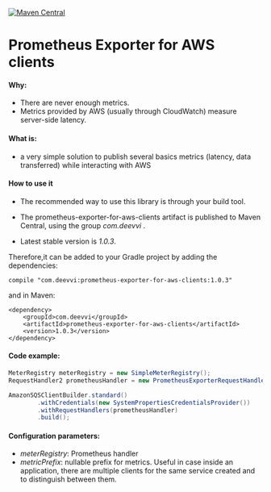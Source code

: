 [![Maven Central](https://maven-badges.herokuapp.com/maven-central/com.deevvi/prometheus-exporter-for-aws-clients/badge.svg)](https://maven-badges.herokuapp.com/maven-central/com.deevvi/prometheus-exporter-for-aws-clients)

# Prometheus Exporter for AWS clients #

#### Why: ####
 - There are never enough metrics. 
 - Metrics provided by AWS (usually through CloudWatch) measure server-side latency.

#### What is: ####

 - a very simple solution to publish several basics metrics (latency, data transferred) while interacting with AWS

#### How to use it ####

 - The recommended way to use this library is through your build tool.

 - The prometheus-exporter-for-aws-clients artifact is published to Maven Central, using the group *com.deevvi* .

 - Latest stable version is *1.0.3*.

Therefore,it can be added to your Gradle project by adding the dependencies:

```compile "com.deevvi:prometheus-exporter-for-aws-clients:1.0.3" ```

and in Maven:

```
<dependency>
    <groupId>com.deevvi</groupId>
    <artifactId>prometheus-exporter-for-aws-clients</artifactId>
    <version>1.0.3</version>
</dependency>
```

#### Code example: ####

```java
MeterRegistry meterRegistry = new SimpleMeterRegistry();
RequestHandler2 prometheusHandler = new PrometheusExporterRequestHandler(meterRegistry, "my-app-name");

AmazonSQSClientBuilder.standard()
        .withCredentials(new SystemPropertiesCredentialsProvider())
        .withRequestHandlers(prometheusHandler)
        .build();
```

#### Configuration parameters: ####
 - *meterRegistry*: Prometheus handler
 - *metricPrefix*: nullable prefix for metrics. Useful in case inside an application, there are multiple clients for the same service created and to distinguish between them.